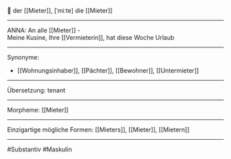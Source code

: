 🔵 der [[Mieter]], [ˈmiːtɐ]
die [[Mieter]]


---
ANNA: An alle [[Mieter]] - Meine Kusine, Ihre [[Vermieterin]], hat diese Woche Urlaub 

---
Synonyme:
- [[Wohnungsinhaber]], [[Pächter]], [[Bewohner]], [[Untermieter]]

---
Übersetzung: tenant

---
Morpheme:
[[Mieter]]

---
Einzigartige mögliche Formen: [[Mieters]], [[Mieter]], [[Mietern]]

---
#Substantiv #Maskulin